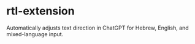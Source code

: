 # rtl-extension
Automatically adjusts text direction in ChatGPT for Hebrew, English, and mixed-language input.
